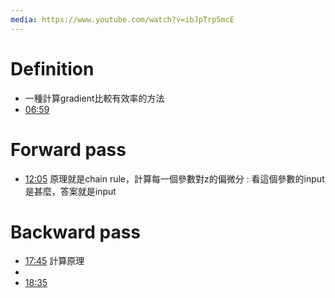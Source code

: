 ```yaml
---
media: https://www.youtube.com/watch?v=ibJpTrp5mcE
---
```

# Definition
-  一種計算gradient比較有效率的方法
- [06:59](https://www.youtube.com/watch?v=ibJpTrp5mcE&t=420#t=06:59.99) 
# Forward pass

- [12:05](https://www.youtube.com/watch?v=ibJpTrp5mcE&t=726#t=12:05.89) 原理就是chain rule，計算每一個參數對z的偏微分 : 看這個參數的input是甚麼，答案就是input

# Backward pass

- [17:45](https://www.youtube.com/watch?v=ibJpTrp5mcE&t=1065#t=17:45.07) 計算原理
- 
- [18:35](https://www.youtube.com/watch?v=ibJpTrp5mcE&t=1116#t=18:35.68) 